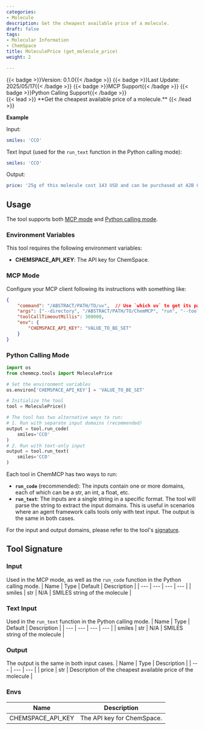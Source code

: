 ```yaml
---
categories:
- Molecule
description: Get the cheapest available price of a molecule.
draft: false
tags:
- Molecular Information
- ChemSpace
title: MoleculePrice (get_molecule_price)
weight: 2

---
```

<div style="display: flex; flex-wrap: wrap; gap: 0.75rem; align-items: center;">
  {{< badge >}}Version: 0.1.0{{< /badge >}}
  {{< badge >}}Last Update: 2025/05/17{{< /badge >}}
  {{< badge >}}MCP Support{{< /badge >}}
  {{< badge >}}Python Calling Support{{< /badge >}}
</div>
{{< lead >}}
**Get the cheapest available price of a molecule.**
{{< /lead >}}

**Example**

Input:
```yaml
smiles: 'CCO'
```

Text Input (used for the `run_text` function in the Python calling mode):
```yaml
smiles: 'CCO'
```

Output:
```yaml
price: '25g of this molecule cost 143 USD and can be purchased at A2B Chem.'
```

## Usage

The tool supports both [MCP mode](#mcp-mode) and [Python calling mode](#python-calling-mode).

### Environment Variables
This tool requires the following environment variables:
- **CHEMSPACE_API_KEY**: The API key for ChemSpace.


### MCP Mode

Configure your MCP client following its instructions with something like:
```JSON
{
    "command": "/ABSTRACT/PATH/TO/uv",  // Use `which uv` to get its path
    "args": ["--directory", "/ABSTRACT/PATH/TO/ChemMCP", "run", "--tools", "MoleculePrice"],
    "toolCallTimeoutMillis": 300000,
    "env": {
        "CHEMSPACE_API_KEY": "VALUE_TO_BE_SET"
    }
}
```

### Python Calling Mode

```python
import os
from chemmcp.tools import MoleculePrice

# Set the environment variables
os.environ['CHEMSPACE_API_KEY'] = 'VALUE_TO_BE_SET'

# Initialize the tool
tool = MoleculePrice()

# The tool has two alternative ways to run:
# 1. Run with separate input domains (recommended)
output = tool.run_code(
    smiles='CCO'
)
# 2. Run with text-only input
output = tool.run_text(
    smiles='CCO'
)
```


Each tool in ChemMCP has two ways to run:
- **`run_code`** (recommended): The inputs contain one or more domains, each of which can be a str, an int, a float, etc.
- **`run_text`**: The inputs are a single string in a specific format. The tool will parse the string to extract the input domains. This is useful in scenarios where an agent framework calls tools only with text input.
The output is the same in both cases.

For the input and output domains, please refer to the tool's [signature](#tool-signature).

## Tool Signature



### Input
Used in the MCP mode, as well as the `run_code` function in the Python calling mode.
| Name | Type | Default | Description |
| --- | --- | --- | --- |
| smiles | str | N/A | SMILES string of the molecule |

### Text Input
Used in the `run_text` function in the Python calling mode.
| Name | Type | Default | Description |
| --- | --- | --- | --- |
| smiles | str | N/A | SMILES string of the molecule |

### Output
The output is the same in both input cases.
| Name | Type | Description |
| --- | --- | --- |
| price | str | Description of the cheapest available price of the molecule |

### Envs
| Name | Description |
| --- | --- |
| CHEMSPACE_API_KEY | The API key for ChemSpace. |
